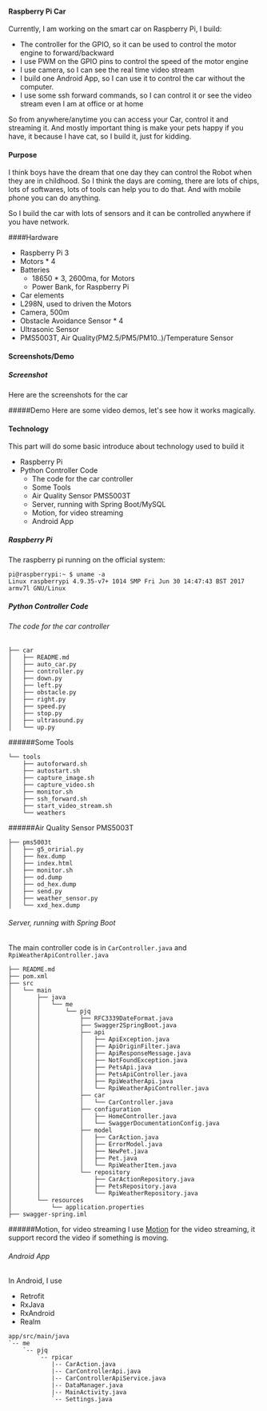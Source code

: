 #### Raspberry Pi Car

Currently, I am working on the smart car on Raspberry Pi, I build:
* The controller for the GPIO, so it can be used to control the motor engine to forward/backward
* I use PWM on the GPIO pins to control the speed of the motor engine
* I use camera, so I can see the real time video stream
* I build one Android App, so I can use it to control the car without the computer.
* I use some ssh forward commands, so I can control it or see the video stream even I am at office or at home

So from anywhere/anytime you can access your Car, control it and streaming it.
And mostly important thing is make your pets happy if you have, it because I have cat, so I build it, just for kidding.

#### Purpose
I think boys have the dream that one day they can control the Robot when they are in childhood.
So I think the days are coming, there are lots of chips, lots of softwares, lots of tools can help you to do that. And with mobile phone you can do anything.

So I build the car with lots of sensors and it can be controlled anywhere if you have network.

####Hardware
* Raspberry Pi 3
* Motors * 4
* Batteries
	* 18650 * 3, 2600ma, for Motors
	* Power Bank, for Raspberry Pi
* Car elements
* L298N, used to driven the Motors
* Camera, 500m
* Obstacle Avoidance Sensor * 4
* Ultrasonic Sensor
* PMS5003T, Air Quality(PM2.5/PM5/PM10..)/Temperature Sensor

#### Screenshots/Demo
##### Screenshot
Here are the screenshots for the car

#####Demo
Here are some video demos, let's see how it works magically.


#### Technology
This part will do some basic introduce about technology used to build it
* Raspberry Pi
* Python Controller Code
	* The code for the car controller
	* Some Tools
	* Air Quality Sensor PMS5003T
	* Server, running with Spring Boot/MySQL
	* Motion, for video streaming
	* Android App

##### Raspberry Pi
The raspberry pi running on the official system:
```
pi@raspberrypi:~ $ uname -a
Linux raspberrypi 4.9.35-v7+ 1014 SMP Fri Jun 30 14:47:43 BST 2017 armv7l GNU/Linux
```

##### Python Controller Code

###### The code for the car controller
```
├── car
│   ├── README.md
│   ├── auto_car.py
│   ├── controller.py
│   ├── down.py
│   ├── left.py
│   ├── obstacle.py
│   ├── right.py
│   ├── speed.py
│   ├── stop.py
│   ├── ultrasound.py
│   └── up.py
```

######Some Tools
```
└── tools
    ├── autoforward.sh
    ├── autostart.sh
    ├── capture_image.sh
    ├── capture_video.sh
    ├── monitor.sh
    ├── ssh_forward.sh
    ├── start_video_stream.sh
    └── weathers
```

######Air Quality Sensor PMS5003T
```
├── pms5003t
│   ├── g5_oririal.py
│   ├── hex.dump
│   ├── index.html
│   ├── monitor.sh
│   ├── od.dump
│   ├── od_hex.dump
│   ├── send.py
│   ├── weather_sensor.py
│   └── xxd_hex.dump
```

###### Server, running with Spring Boot
The main controller code is in `CarController.java` and `RpiWeatherApiController.java`

```
├── README.md
├── pom.xml
├── src
│   └── main
│       ├── java
│       │   └── me
│       │       └── pjq
│       │           ├── RFC3339DateFormat.java
│       │           ├── Swagger2SpringBoot.java
│       │           ├── api
│       │           │   ├── ApiException.java
│       │           │   ├── ApiOriginFilter.java
│       │           │   ├── ApiResponseMessage.java
│       │           │   ├── NotFoundException.java
│       │           │   ├── PetsApi.java
│       │           │   ├── PetsApiController.java
│       │           │   ├── RpiWeatherApi.java
│       │           │   └── RpiWeatherApiController.java
│       │           ├── car
│       │           │   └── CarController.java
│       │           ├── configuration
│       │           │   ├── HomeController.java
│       │           │   └── SwaggerDocumentationConfig.java
│       │           ├── model
│       │           │   ├── CarAction.java
│       │           │   ├── ErrorModel.java
│       │           │   ├── NewPet.java
│       │           │   ├── Pet.java
│       │           │   └── RpiWeatherItem.java
│       │           └── repository
│       │               ├── CarActionRepository.java
│       │               ├── PetsRepository.java
│       │               └── RpiWeatherRepository.java
│       └── resources
│           └── application.properties
├── swagger-spring.iml

```

######Motion, for video streaming
I use [Motion](https://github.com/Motion-Project/motion) for the video streaming, it support record the video if something is moving.

###### Android App
In Android, I use
* Retrofit
* RxJava
* RxAndroid
* Realm
```
app/src/main/java
`-- me
    `-- pjq
        `-- rpicar
            |-- CarAction.java
            |-- CarControllerApi.java
            |-- CarControllerApiService.java
            |-- DataManager.java
            |-- MainActivity.java
            `-- Settings.java

```







